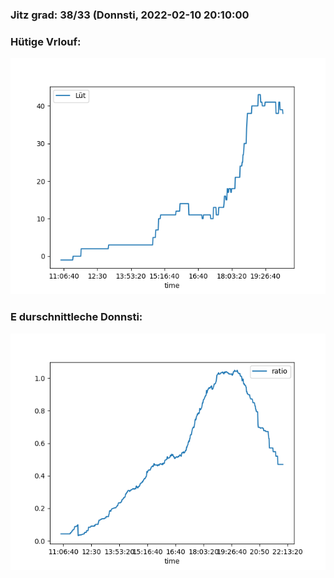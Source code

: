 ### Jitz grad: 38/33 (Donnsti, 2022-02-10 20:10:00

### Hütige Vrlouf:
![Graph](Today.png)

### E durschnittleche Donnsti:
![Graph](Donnsti.png)